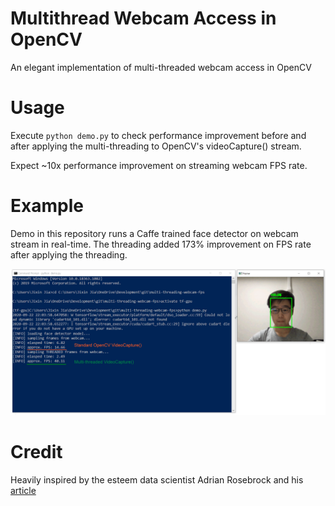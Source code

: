 # Multithread Webcam Access in OpenCV
An elegant implementation of multi-threaded webcam access in OpenCV

# Usage
Execute `python demo.py` to check performance improvement before and after applying the multi-threading to OpenCV's videoCapture() stream.      

Expect ~10x performance improvement on streaming webcam FPS rate.

# Example
Demo in this repository runs a Caffe trained face detector on webcam stream in real-time. The threading added 173% improvement on FPS rate after applying the threading.

<img src='screenshot.png'>

# Credit
Heavily inspired by the esteem data scientist Adrian Rosebrock and his <a href='https://www.pyimagesearch.com/2015/12/21/increasing-webcam-fps-with-python-and-opencv/'>article</a>
